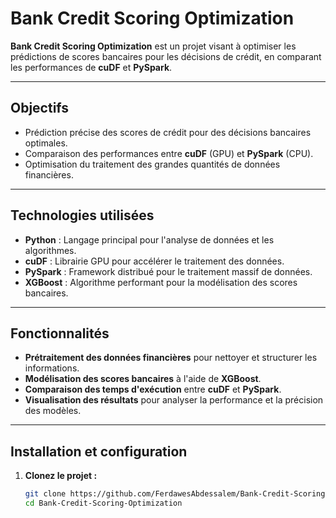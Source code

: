 # Bank Credit Scoring Optimization   

**Bank Credit Scoring Optimization** est un projet visant à optimiser les prédictions de scores bancaires pour les décisions de crédit, en comparant les performances de **cuDF** et **PySpark**.  

---

## Objectifs  
- Prédiction précise des scores de crédit pour des décisions bancaires optimales.  
- Comparaison des performances entre **cuDF** (GPU) et **PySpark** (CPU).  
- Optimisation du traitement des grandes quantités de données financières.  

---

## Technologies utilisées  
- **Python** : Langage principal pour l'analyse de données et les algorithmes.  
- **cuDF** : Librairie GPU pour accélérer le traitement des données.  
- **PySpark** : Framework distribué pour le traitement massif de données.  
- **XGBoost** : Algorithme performant pour la modélisation des scores bancaires.  

---

## Fonctionnalités  
- **Prétraitement des données financières** pour nettoyer et structurer les informations.  
- **Modélisation des scores bancaires** à l'aide de **XGBoost**.  
- **Comparaison des temps d'exécution** entre **cuDF** et **PySpark**.  
- **Visualisation des résultats** pour analyser la performance et la précision des modèles.  

---

## Installation et configuration  

1. **Clonez le projet :**  
   ```bash
   git clone https://github.com/FerdawesAbdessalem/Bank-Credit-Scoring-Optimization.git  
   cd Bank-Credit-Scoring-Optimization  

